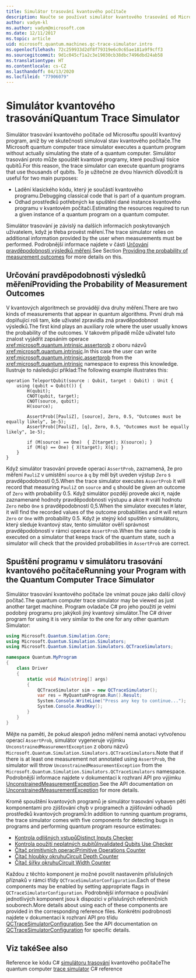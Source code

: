 ```yaml
---
title: Simulátor trasování kvantového počítače
description: Naučte se používat simulátor kvantového trasování od Microsoftu k ladění klasického kódu a odhadu požadavků na prostředky v kvantovém programu.
author: vadym-kl
ms.author: vadym@microsoft.com
ms.date: 12/11/2017
ms.topic: article
uid: microsoft.quantum.machines.qc-trace-simulator.intro
ms.openlocfilehash: 72c259933d2df8f79319e6c0c65ae181a9f9cff3
ms.sourcegitcommit: 9d1c045cf1a2c3e19030cb38dbc7496dbd24ab58
ms.translationtype: HT
ms.contentlocale: cs-CZ
ms.lasthandoff: 04/13/2020
ms.locfileid: "77906079"
---
```

# <a name="quantum-trace-simulator"></a><span data-ttu-id="e114d-103">Simulátor kvantového trasování</span><span class="sxs-lookup"><span data-stu-id="e114d-103">Quantum Trace Simulator</span></span>

<span data-ttu-id="e114d-104">Simulátor trasování kvantového počítače od Microsoftu spouští kvantový program, aniž by ve skutečnosti simuloval stav kvantového počítače.</span><span class="sxs-lookup"><span data-stu-id="e114d-104">The Microsoft quantum computer trace simulator executes a quantum program without actually simulating the state of a quantum computer.</span></span>  <span data-ttu-id="e114d-105">Simulátor trasování proto může spouštět kvantové programy, které používají tisíce qubitů.</span><span class="sxs-lookup"><span data-stu-id="e114d-105">For this reason, the trace simulator can execute quantum programs that use thousands of qubits.</span></span>  <span data-ttu-id="e114d-106">To je užitečné ze dvou hlavních důvodů:</span><span class="sxs-lookup"><span data-stu-id="e114d-106">It is useful for two main purposes:</span></span> 

* <span data-ttu-id="e114d-107">Ladění klasického kódu, který je součástí kvantového programu.</span><span class="sxs-lookup"><span data-stu-id="e114d-107">Debugging classical code that is part of a quantum program.</span></span> 
* <span data-ttu-id="e114d-108">Odhad prostředků potřebných ke spuštění dané instance kvantového programu v kvantovém počítači.</span><span class="sxs-lookup"><span data-stu-id="e114d-108">Estimating the resources required to run a given instance of a quantum program on a quantum computer.</span></span>

<span data-ttu-id="e114d-109">Simulátor trasování je závislý na dalších informacích poskytovaných uživatelem, když je třeba provést měření.</span><span class="sxs-lookup"><span data-stu-id="e114d-109">The trace simulator relies on additional information provided by the user when measurements must be performed.</span></span> <span data-ttu-id="e114d-110">Podrobnější informace najdete v části [Určování pravděpodobnosti výsledků měření](#providing-the-probability-of-measurement-outcomes).</span><span class="sxs-lookup"><span data-stu-id="e114d-110">See Section [Providing the probability of measurement outcomes](#providing-the-probability-of-measurement-outcomes) for more details on this.</span></span> 

## <a name="providing-the-probability-of-measurement-outcomes"></a><span data-ttu-id="e114d-111">Určování pravděpodobnosti výsledků měření</span><span class="sxs-lookup"><span data-stu-id="e114d-111">Providing the Probability of Measurement Outcomes</span></span>

<span data-ttu-id="e114d-112">V kvantových algoritmech se provádějí dva druhy měření.</span><span class="sxs-lookup"><span data-stu-id="e114d-112">There are two kinds of measurements that appear in quantum algorithms.</span></span> <span data-ttu-id="e114d-113">První druh má doplňující roli tam, kde uživatel zpravidla zná pravděpodobnost výsledků.</span><span class="sxs-lookup"><span data-stu-id="e114d-113">The first kind plays an auxiliary role where the user usually knows the probability of the outcomes.</span></span> <span data-ttu-id="e114d-114">V takovém případě může uživatel tuto znalost vyjádřit zapsáním operace <xref:microsoft.quantum.intrinsic.assertprob> z oboru názvů <xref:microsoft.quantum.intrinsic>.</span><span class="sxs-lookup"><span data-stu-id="e114d-114">In this case the user can write <xref:microsoft.quantum.intrinsic.assertprob> from the <xref:microsoft.quantum.intrinsic> namespace to express this knowledge.</span></span> <span data-ttu-id="e114d-115">Ilustruje to následující příklad:</span><span class="sxs-lookup"><span data-stu-id="e114d-115">The following example illustrates this:</span></span>

```qsharp
operation TeleportQubit(source : Qubit, target : Qubit) : Unit {
    using (qubit = Qubit()) {
        H(qubit);
        CNOT(qubit, target);
        CNOT(source, qubit);
        H(source);

        AssertProb([PauliZ], [source], Zero, 0.5, "Outcomes must be equally likely", 1e-5);
        AssertProb([PauliZ], [q], Zero, 0.5, "Outcomes must be equally likely", 1e-5);

        if (M(source) == One)  { Z(target); X(source); }
        if (M(q) == One) { X(target); X(q); }
    }
}
```

<span data-ttu-id="e114d-116">Když simulátor trasování provede operaci `AssertProb`, zaznamená, že pro měření `PauliZ` v umístění `source` a `q` by měl být uveden výstup `Zero` s pravděpodobností 0,5.</span><span class="sxs-lookup"><span data-stu-id="e114d-116">When the trace simulator executes `AssertProb` it will record that measuring `PauliZ` on `source` and `q` should be given an outcome of `Zero` with probability 0.5.</span></span> <span data-ttu-id="e114d-117">Když simulátor později provede akci `M`, najde zaznamenané hodnoty pravděpodobnosti výstupu a akce `M` vrátí hodnotu `Zero` nebo `One` s pravděpodobností 0,5.</span><span class="sxs-lookup"><span data-stu-id="e114d-117">When the simulator executes `M` later, it will find the recorded values of the outcome probabilities and `M` will return `Zero` or `One` with probability 0.5.</span></span> <span data-ttu-id="e114d-118">Když je stejný kód spuštěn v simulátoru, který sleduje kvantový stav, tento simulátor ověří správnost pravděpodobností v rámci operace `AssertProb`.</span><span class="sxs-lookup"><span data-stu-id="e114d-118">When the same code is executed on a simulator that keeps track of the quantum state, such a simulator will check that the provided probabilities in `AssertProb` are correct.</span></span>

## <a name="running-your-program-with-the-quantum-computer-trace-simulator"></a><span data-ttu-id="e114d-119">Spuštění programu v simulátoru trasování kvantového počítače</span><span class="sxs-lookup"><span data-stu-id="e114d-119">Running your Program with the Quantum Computer Trace Simulator</span></span> 

<span data-ttu-id="e114d-120">Simulátor trasování kvantového počítače lze vnímat pouze jako další cílový počítač.</span><span class="sxs-lookup"><span data-stu-id="e114d-120">The quantum computer trace simulator may be viewed as just another target machine.</span></span> <span data-ttu-id="e114d-121">Program ovladače C# pro jeho použití je velmi podobný programu pro jakýkoli jiný kvantový simulátor.</span><span class="sxs-lookup"><span data-stu-id="e114d-121">The C# driver program for using it is very similar to the one for any other quantum Simulator:</span></span> 

```csharp
using Microsoft.Quantum.Simulation.Core;
using Microsoft.Quantum.Simulation.Simulators;
using Microsoft.Quantum.Simulation.Simulators.QCTraceSimulators;

namespace Quantum.MyProgram
{
    class Driver
    {
        static void Main(string[] args)
        {
            QCTraceSimulator sim = new QCTraceSimulator();
            var res = MyQuantumProgram.Run().Result;
            System.Console.WriteLine("Press any key to continue...");
            System.Console.ReadKey();
        }
    }
}
```

<span data-ttu-id="e114d-122">Mějte na paměti, že pokud alespoň jedno měření nemá anotaci vytvořenou operací `AssertProb`, simulátor vygeneruje výjimku `UnconstrainedMeasurementException` z oboru názvů `Microsoft.Quantum.Simulation.Simulators.QCTraceSimulators`.</span><span class="sxs-lookup"><span data-stu-id="e114d-122">Note that if there is at least one measurement not annotated using `AssertProb`, the simulator will throw `UnconstrainedMeasurementException` from the `Microsoft.Quantum.Simulation.Simulators.QCTraceSimulators` namespace.</span></span> <span data-ttu-id="e114d-123">Podrobnější informace najdete v dokumentaci k rozhraní API pro výjimku [UnconstrainedMeasurementException](xref:Microsoft.Quantum.Simulation.Simulators.QCTraceSimulators.UnconstrainedMeasurementException).</span><span class="sxs-lookup"><span data-stu-id="e114d-123">See the API documentation on [UnconstrainedMeasurementException](xref:Microsoft.Quantum.Simulation.Simulators.QCTraceSimulators.UnconstrainedMeasurementException) for more details.</span></span>

<span data-ttu-id="e114d-124">Kromě spouštění kvantových programů je simulátor trasování vybaven pěti komponentami pro zjišťování chyb v programech a zjišťování odhadů prostředků kvantových programů:</span><span class="sxs-lookup"><span data-stu-id="e114d-124">In addition to running quantum programs, the trace simulator comes with five components for detecting bugs in programs and performing quantum program resource estimates:</span></span> 

* [<span data-ttu-id="e114d-125">Kontrola odlišných vstupů</span><span class="sxs-lookup"><span data-stu-id="e114d-125">Distinct Inputs Checker</span></span>](xref:microsoft.quantum.machines.qc-trace-simulator.distinct-inputs)
* [<span data-ttu-id="e114d-126">Kontrola použití neplatných qubitů</span><span class="sxs-lookup"><span data-stu-id="e114d-126">Invalidated Qubits Use Checker</span></span>](xref:microsoft.quantum.machines.qc-trace-simulator.invalidated-qubits)
* [<span data-ttu-id="e114d-127">Čítač primitivních operací</span><span class="sxs-lookup"><span data-stu-id="e114d-127">Primitive Operations Counter</span></span>](xref:microsoft.quantum.machines.qc-trace-simulator.primitive-counter)
* [<span data-ttu-id="e114d-128">Čítač hloubky okruhu</span><span class="sxs-lookup"><span data-stu-id="e114d-128">Circuit Depth Counter</span></span>](xref:microsoft.quantum.machines.qc-trace-simulator.depth-counter)
* [<span data-ttu-id="e114d-129">Čítač šířky okruhu</span><span class="sxs-lookup"><span data-stu-id="e114d-129">Circuit Width Counter</span></span>](xref:microsoft.quantum.machines.qc-trace-simulator.width-counter)

<span data-ttu-id="e114d-130">Každou z těchto komponent je možné povolit nastavením příslušných příznaků v rámci třídy `QCTraceSimulatorConfiguration`.</span><span class="sxs-lookup"><span data-stu-id="e114d-130">Each of these components may be enabled by setting appropriate flags in `QCTraceSimulatorConfiguration`.</span></span> <span data-ttu-id="e114d-131">Podrobnější informace o používání jednotlivých komponent jsou k dispozici v příslušných referenčních souborech.</span><span class="sxs-lookup"><span data-stu-id="e114d-131">More details about using each of these components are provided in the corresponding reference files.</span></span> <span data-ttu-id="e114d-132">Konkrétní podrobnosti najdete v dokumentaci k rozhraní API pro třídu [QCTraceSimulatorConfiguration](https://docs.microsoft.com/dotnet/api/Microsoft.Quantum.Simulation.Simulators.QCTraceSimulators.QCTraceSimulatorConfiguration).</span><span class="sxs-lookup"><span data-stu-id="e114d-132">See the API documentation on [QCTraceSimulatorConfiguration](https://docs.microsoft.com/dotnet/api/Microsoft.Quantum.Simulation.Simulators.QCTraceSimulators.QCTraceSimulatorConfiguration) for specific details.</span></span>

## <a name="see-also"></a><span data-ttu-id="e114d-133">Viz také</span><span class="sxs-lookup"><span data-stu-id="e114d-133">See also</span></span>
<span data-ttu-id="e114d-134">Reference ke kódu C# [simulátoru trasování](xref:Microsoft.Quantum.Simulation.Simulators.QCTraceSimulators.QCTraceSimulator) kvantového počítače</span><span class="sxs-lookup"><span data-stu-id="e114d-134">The quantum computer [trace simulator](xref:Microsoft.Quantum.Simulation.Simulators.QCTraceSimulators.QCTraceSimulator) C# reference</span></span> 

